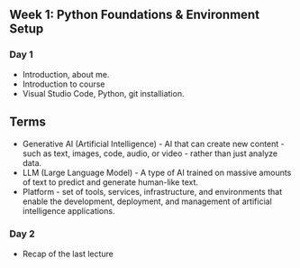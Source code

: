 ## **Week 1: Python Foundations & Environment Setup**

### **Day 1**
- Introduction, about me.
- Introduction to course
- Visual Studio Code, Python, git installiation.
## Terms
- Generative AI (Artificial Intelligence) - AI that can create new content - such as text, images, code, audio, or video - rather than just analyze data.
- LLM (Large Language Model) - A type of AI trained on massive amounts of text to predict and generate human-like text.
- Platform - set of tools, services, infrastructure, and environments that enable the development, deployment, and management of artificial intelligence applications.

### **Day 2**

- Recap of the last lecture